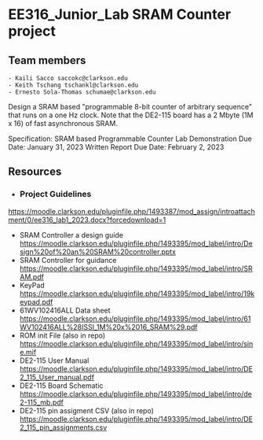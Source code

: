 # EE316_Junior_Lab SRAM Counter project

## Team members 
    - Kaili Sacco saccokc@clarkson.edu
    - Keith Tschang tschankl@clarkson.edu
    - Ernesto Sola-Thomas schumae@clarkson.edu

Design a SRAM based "programmable 8-bit counter of arbitrary sequence" that runs on a one Hz clock. Note that the DE2-115 board has a 2 Mbyte (1M x 16) of fast asynchronous SRAM. 

Specification:  SRAM based Programmable Counter
Lab Demonstration Due Date:  	January 31, 2023 
Written Report Due Date: 		February 2, 2023


## Resources 
- ### Project Guidelines
https://moodle.clarkson.edu/pluginfile.php/1493387/mod_assign/introattachment/0/ee316_lab1_2023.docx?forcedownload=1
- SRAM Controller a design guide
https://moodle.clarkson.edu/pluginfile.php/1493395/mod_label/intro/Design%20of%20an%20SRAM%20controller.pptx
- SRAM Controller for guidance
https://moodle.clarkson.edu/pluginfile.php/1493395/mod_label/intro/SRAM.pdf
- KeyPad
https://moodle.clarkson.edu/pluginfile.php/1493395/mod_label/intro/19keypad.pdf
- 61WV102416ALL Data sheet
https://moodle.clarkson.edu/pluginfile.php/1493395/mod_label/intro/61WV102416ALL%28ISSI_1M%20x%2016_SRAM%29.pdf
- ROM init File (also in repo)
https://moodle.clarkson.edu/pluginfile.php/1493395/mod_label/intro/sine.mif
- DE2-115 User Manual
https://moodle.clarkson.edu/pluginfile.php/1493395/mod_label/intro/DE2_115_User_manual.pdf
- DE2-115 Board Schematic
https://moodle.clarkson.edu/pluginfile.php/1493395/mod_label/intro/de2-115_mb.pdf
- DE2-115 pin assigment CSV (also in repo)
https://moodle.clarkson.edu/pluginfile.php/1493395/mod_label/intro/DE2_115_pin_assignments.csv
